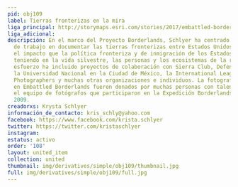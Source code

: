 ```yaml
---
pid: obj109
label: Tierras fronterizas en la mira
liga_principal: http://storymaps.esri.com/stories/2017/embattled-borderlands/index.html?language=spanish
liga_adicional: 
descripción: En el marco del Proyecto Borderlands, Schlyer ha centrado una década
  de trabajo en documentar las tierras fronterizas entre Estados Unidos y México y
  el impacto que la política fronteriza y de inmigración de los Estados Unidos está
  teniendo en la vida silvestre, las personas y los ecosistemas de la región. Este
  esfuerzo ha incluido proyectos de colaboración con Sierra Club, Defenders of Wildlife,
  la Universidad Nacional en la Ciudad de México, la International League of Conservation
  Photographers y muchas otras organizaciones e individuos. La fotografía y el video
  en Embattled Borderlands fueron donados por muchas personas con talento, incluido
  el equipo de fotógrafos que participaron en la Expedición Borderlands de iLCP en
  2009.
creadorxs: Krysta Schlyer
información_de_contacto: kris_schly@yahoo.com
facebook: https://www.facebook.com/krista.schlyer
twitter: https://twitter.com/kristaschlyer
instagram: 
estatus: activo
order: '108'
layout: united_item
collection: united
thumbnail: img/derivatives/simple/obj109/thumbnail.jpg
full: img/derivatives/simple/obj109/full.jpg
---
```

